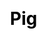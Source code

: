 ---
title: Pig
layout: zodiac/single
description: Zodiac information - Pig.
js: ["js/luck/constellation/single.js"]
css: ["css/luck/constellation/single.css"]
---